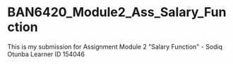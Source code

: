# BAN6420_Module2_Ass_Salary_Function
This is my submission for Assignment Module 2 "Salary Function" - Sodiq Otunba Learner ID 154046
